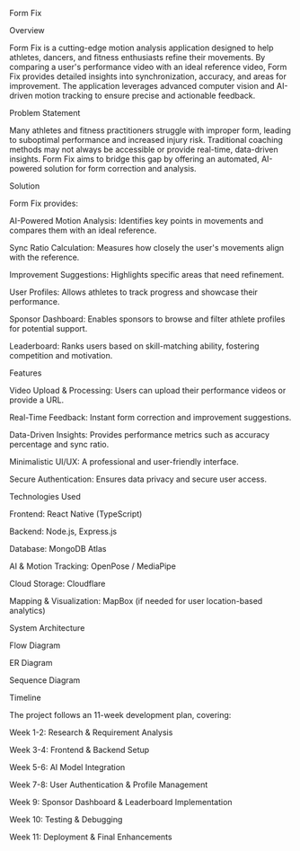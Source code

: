 Form Fix

Overview

Form Fix is a cutting-edge motion analysis application designed to help athletes, dancers, and fitness enthusiasts refine their movements. By comparing a user's performance video with an ideal reference video, Form Fix provides detailed insights into synchronization, accuracy, and areas for improvement. The application leverages advanced computer vision and AI-driven motion tracking to ensure precise and actionable feedback.

Problem Statement

Many athletes and fitness practitioners struggle with improper form, leading to suboptimal performance and increased injury risk. Traditional coaching methods may not always be accessible or provide real-time, data-driven insights. Form Fix aims to bridge this gap by offering an automated, AI-powered solution for form correction and analysis.

Solution

Form Fix provides:

AI-Powered Motion Analysis: Identifies key points in movements and compares them with an ideal reference.

Sync Ratio Calculation: Measures how closely the user's movements align with the reference.

Improvement Suggestions: Highlights specific areas that need refinement.

User Profiles: Allows athletes to track progress and showcase their performance.

Sponsor Dashboard: Enables sponsors to browse and filter athlete profiles for potential support.

Leaderboard: Ranks users based on skill-matching ability, fostering competition and motivation.

Features

Video Upload & Processing: Users can upload their performance videos or provide a URL.

Real-Time Feedback: Instant form correction and improvement suggestions.

Data-Driven Insights: Provides performance metrics such as accuracy percentage and sync ratio.

Minimalistic UI/UX: A professional and user-friendly interface.

Secure Authentication: Ensures data privacy and secure user access.

Technologies Used

Frontend: React Native (TypeScript)

Backend: Node.js, Express.js

Database: MongoDB Atlas

AI & Motion Tracking: OpenPose / MediaPipe

Cloud Storage: Cloudflare

Mapping & Visualization: MapBox (if needed for user location-based analytics)

System Architecture

Flow Diagram

ER Diagram


Sequence Diagram


Timeline

The project follows an 11-week development plan, covering:

Week 1-2: Research & Requirement Analysis

Week 3-4: Frontend & Backend Setup

Week 5-6: AI Model Integration

Week 7-8: User Authentication & Profile Management

Week 9: Sponsor Dashboard & Leaderboard Implementation

Week 10: Testing & Debugging

Week 11: Deployment & Final Enhancements
